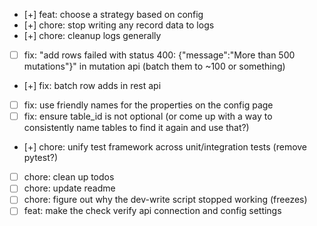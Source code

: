 - [+] feat: choose a strategy based on config
- [+] chore: stop writing any record data to logs
- [+] chore: cleanup logs generally
- [ ] fix: "add rows failed with status 400: {"message":"More than 500 mutations"}" in mutation api (batch them to ~100 or something)
- [+] fix: batch row adds in rest api
- [ ] fix: use friendly names for the properties on the config page
- [ ] fix: ensure table_id is not optional (or come up with a way to consistently name tables to find it again and use that?)
- [+] chore: unify test framework across unit/integration tests (remove pytest?)
- [ ] chore: clean up todos
- [ ] chore: update readme
- [ ] chore: figure out why the dev-write script stopped working (freezes)
- [ ] feat: make the check verify api connection and config settings
